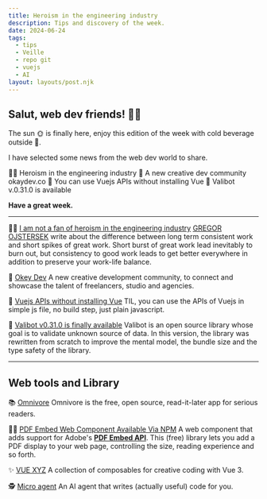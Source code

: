 ```yaml
---
title: Heroism in the engineering industry
description: Tips and discovery of the week.
date: 2024-06-24
tags:
  - tips
  - Veille
  - repo git
  - vuejs
  - AI
layout: layouts/post.njk
---
```



## Salut, web dev friends! 🧑‍💻

The sun 🌞 is finally here, enjoy this edition of the week with cold beverage outside 🍹.

I have selected some news  from the web dev world to share.

🦸‍♂️ Heroism in the engineering industry
🚀 A new creative dev community okaydev.co
🤯 You can use Vuejs APIs without installing Vue
🎉 Valibot v.0.31.0 is available

**Have a great week.**
___

🦸‍♂️ [I am not a fan of heroism in the engineering industry](https://newsletter.eng-leadership.com/p/i-am-not-a-fan-of-heroism-in-the)
[GREGOR OJSTERSEK](https://substack.com/@gregorojstersek) write about the difference between long term consistent work and short spikes of great work. Short burst of great work lead inevitably to burn out, but consistency to good work leads to get better everywhere in addition to preserve your work-life balance.

🚀 [Okey Dev](https://okaydev.co/)
A new creative development community, to connect and showcase the talent of freelancers, studio and agencies.

🤯 [Vuejs APIs without installing Vue](https://x.com/wobsoriano/status/1803820002987888774?s=46)
TIL, you can use the APIs of Vuejs in simple js file, no build step, just plain javascript.

🎉 [Valibot v0.31.0 is finally available](https://valibot.dev/blog/valibot-v0.31.0-is-finally-available/)
Valibot is an open source library whose goal is to validate unknown source of data.
In this version, the library was rewritten from scratch to improve the mental model, the bundle size and the type safety of the library.

___

## Web tools and Library

📚 [Omnivore](https://omnivore.app/)
Omnivore is the free, open source, read-it-later app for serious readers.

🧑‍💻 [PDF Embed Web Component Available Via NPM](https://www.raymondcamden.com/2024/06/19/pdf-embed-web-component-available-via-npm)
A web component that adds support for Adobe's **[PDF Embed API](https://developer.adobe.com/document-services/apis/pdf-embed/)**. This (free) library lets you add a PDF display to your web page, controlling the size, reading experience and so forth.

✨ [VUE XYZ](https://vuexyz.org/)
A collection of composables for creative coding with Vue 3.

🕵️ [Micro agent](https://github.com/BuilderIO/micro-agent)
An AI agent that writes (actually useful) code for you.
